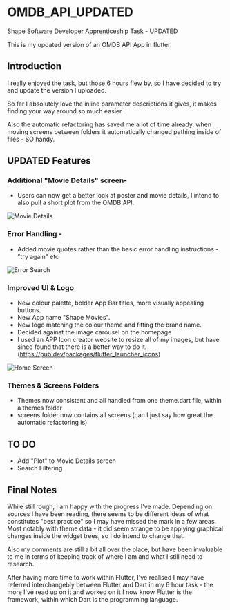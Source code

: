 # OMDB_API_UPDATED

Shape Software Developer Apprenticeship Task - UPDATED

This is my updated version of an OMDB API App in flutter.

## Introduction

I really enjoyed the task, but those 6 hours flew by, so I have decided to try and update the version I uploaded. 

So far I absolutely love the inline parameter descriptions it gives, it makes finding your way around so much easier.

Also the automatic refactoring has saved me a lot of time already, when moving screens between folders it automatically changed pathing inside of files - SO handy.

## UPDATED Features


### Additional "Movie Details" screen- 

- Users can now get a better look at poster and movie details, I intend to also pull a short plot from the OMDB API.

![Movie Details](./assets/moviedetails.png)


### Error Handling - 

- Added movie quotes rather than the basic error handling instructions - "try again" etc

![Error Search](./assets/errorsearchscreen.png)

### Improved UI & Logo

- New colour palette, bolder App Bar titles, more visually appealing buttons.
- New App name "Shape Movies".
- New logo matching the colour theme and fitting the brand name.
- Decided against the image carousel on the homepage
- I used an APP Icon creator website to resize all of my images, but have since found that there is a better way to do it. (https://pub.dev/packages/flutter_launcher_icons)

![Home Screen](./assets/home.png)

### Themes & Screens Folders

- Themes now consistent and all handled from one theme.dart file, within a themes folder
- screens folder now contains all screens (can I just say how great the automatic refactoring is)

## TO DO

- Add "Plot" to Movie Details screen
- Search Filtering 

## Final Notes

While still rough, I am happy with the progress I've made. Depending on sources I have been reading, there seems to be different ideas of what constitutes "best practice" so I may have missed the mark in a few areas. Most notably with theme data - it did seem strange to be applying graphical changes inside the widget trees, so I do intend to change that.

Also my comments are still a bit all over the place, but have been invaluable to me in terms of keeping track of where I am and what I still need to research. 

After having more time to work within Flutter, I've realised I may have referred interchangebly between Flutter and Dart in my 6 hour task - the more I've read up on it and worked on it I now know Flutter is the framework, within which Dart is the programming language.




